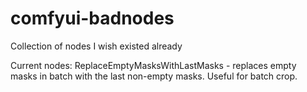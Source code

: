 # comfyui-badnodes
Collection of nodes I wish existed already

Current nodes:
ReplaceEmptyMasksWithLastMasks - replaces empty masks in batch with the last non-empty masks. Useful for batch crop.

